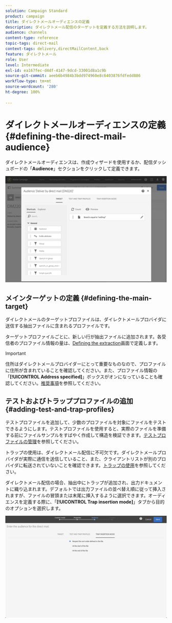 ```yaml
---
solution: Campaign Standard
product: campaign
title: ダイレクトメールオーディエンスの定義
description: ダイレクトメール配信のターゲットを定義する方法を説明します。
audience: channels
content-type: reference
topic-tags: direct-mail
context-tags: delivery,directMailContent,back
feature: ダイレクトメール
role: User
level: Intermediate
exl-id: ea167fec-d4df-4147-9dcd-33001d8a1c9b
source-git-commit: aeeb6b4984b3bdd974960e8c6403876fdfedd886
workflow-type: tm+mt
source-wordcount: '280'
ht-degree: 100%

---
```


# ダイレクトメールオーディエンスの定義{#defining-the-direct-mail-audience}

ダイレクトメールオーディエンスは、作成ウィザードを使用するか、配信ダッシュボードの「**Audience**」セクションをクリックして定義できます。

![](assets/direct_mail_15.png)

## メインターゲットの定義 {#defining-the-main-target}

ダイレクトメールのターゲットプロファイルは、ダイレクトメールプロバイダに送信する抽出ファイルに含まれるプロファイルです。

ターゲットプロファイルごとに、新しい行が抽出ファイルに追加されます。各受信者のプロファイル情報の量は、[Defining the extraction](../../channels/using/defining-the-direct-mail-content.md#defining-the-extraction)画面で定義します。

>[!IMPORTANT]
>
>住所はダイレクトメールプロバイダーにとって重要なものなので、プロファイルに住所が含まれていることを確認してください。また、プロファイル情報の「**[!UICONTROL Address specified]**」ボックスがオンになっていることも確認してください。[推奨事項](../../channels/using/about-direct-mail.md#recommendations)を参照してください。

## テストおよびトラッププロファイルの追加 {#adding-test-and-trap-profiles}

テストプロファイルを追加して、少数のプロファイルを対象にファイルをテストできるようにします。テストプロファイルを使用すると、実際のファイルを準備する前にファイルサンプルをすばやく作成して構造を検証できます。[テストプロファイルの管理](../../audiences/using/managing-test-profiles.md)を参照してください。

トラップの使用は、ダイレクトメール配信に不可欠です。ダイレクトメールプロバイダが実際に通信を送信していること、また、クライアントリストが別のプロバイダに転送されていないことを確認できます。[トラップの使用](../../sending/using/using-traps.md)を参照してください。

ダイレクトメール配信の場合、抽出中にトラップが追加され、出力ドキュメントに織り込まれます。デフォルトでは出力ファイルの並べ替え順に従って挿入されますが、ファイルの冒頭または末尾に挿入するように選択できます。オーディエンスを定義する際に、「**[!UICONTROL Trap insertion mode]**」タブから目的のオプションを選択します。

![](assets/direct_mail_trap_insertion_mode.png)
